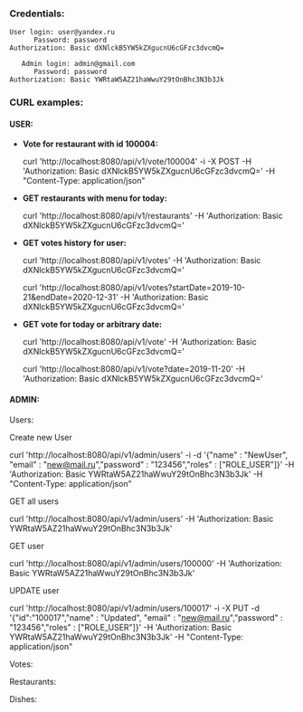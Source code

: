 ### Credentials:

```
User login: user@yandex.ru
      Password: password
Authorization: Basic dXNlckB5YW5kZXgucnU6cGFzc3dvcmQ=

   Admin login: admin@gmail.com
      Password: password
Authorization: Basic YWRtaW5AZ21haWwuY29tOnBhc3N3b3Jk
```

###  **CURL examples**:

#### 	USER:

- **Vote for restaurant with id 100004:** 

   curl 'http://localhost:8080/api/v1/vote/100004' -i -X POST -H 'Authorization: Basic dXNlckB5YW5kZXgucnU6cGFzc3dvcmQ=' -H "Content-Type: application/json"

- **GET restaurants with menu for today:** 

  curl 'http://localhost:8080/api/v1/restaurants' -H 'Authorization: Basic dXNlckB5YW5kZXgucnU6cGFzc3dvcmQ='

  

- **GET votes history for user:** 

  curl 'http://localhost:8080/api/v1/votes' -H 'Authorization: Basic dXNlckB5YW5kZXgucnU6cGFzc3dvcmQ='

  curl 'http://localhost:8080/api/v1/votes?startDate=2019-10-21&endDate=2020-12-31' -H 'Authorization: Basic dXNlckB5YW5kZXgucnU6cGFzc3dvcmQ='

  

- **GET vote for today or arbitrary date:**

  curl 'http://localhost:8080/api/v1/vote' -H 'Authorization: Basic dXNlckB5YW5kZXgucnU6cGFzc3dvcmQ='

  curl 'http://localhost:8080/api/v1/vote?date=2019-11-20' -H 'Authorization: Basic dXNlckB5YW5kZXgucnU6cGFzc3dvcmQ='

#### ADMIN:

Users:

Create new User

curl 'http://localhost:8080/api/v1/admin/users' -i -d '{"name" : "NewUser", "email" : "new@mail.ru","password" : "123456","roles" : ["ROLE_USER"]}' -H 'Authorization: Basic YWRtaW5AZ21haWwuY29tOnBhc3N3b3Jk' -H "Content-Type: application/json"

GET all users

curl 'http://localhost:8080/api/v1/admin/users' -H 'Authorization: Basic YWRtaW5AZ21haWwuY29tOnBhc3N3b3Jk'

GET user

curl 'http://localhost:8080/api/v1/admin/users/100000' -H 'Authorization: Basic YWRtaW5AZ21haWwuY29tOnBhc3N3b3Jk'

UPDATE user

curl 'http://localhost:8080/api/v1/admin/users/100017' -i -X PUT -d '{"id":"100017","name" : "Updated", "email" : "new@mail.ru","password" : "123456","roles" : ["ROLE_USER"]}' -H 'Authorization: Basic YWRtaW5AZ21haWwuY29tOnBhc3N3b3Jk' -H "Content-Type: application/json"

Votes:

Restaurants:

Dishes:



  

  

